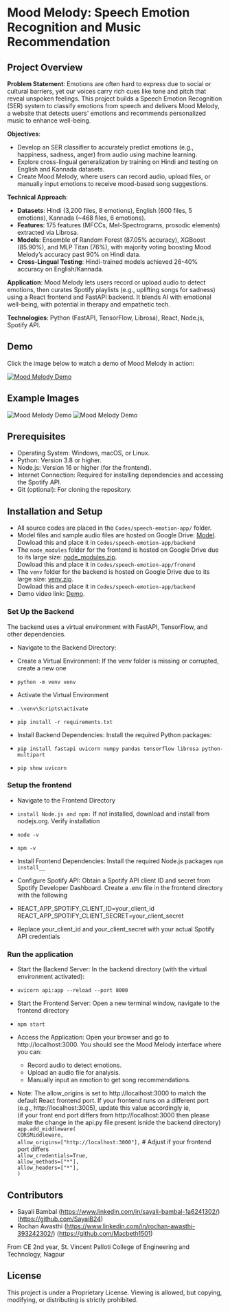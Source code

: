 ﻿# Mood Melody: Speech Emotion Recognition and Music Recommendation
## Project Overview
**Problem Statement**: Emotions are often hard to express due to social or cultural barriers, yet our voices carry rich cues like tone and pitch that reveal unspoken feelings. This project builds a Speech Emotion Recognition (SER) system to classify emotions from speech and delivers Mood Melody, a website that detects users' emotions and recommends personalized music to enhance well-being.

**Objectives**:
- Develop an SER classifier to accurately predict emotions (e.g., happiness, sadness, anger) from audio using machine learning.
- Explore cross-lingual generalization by training on Hindi and testing on English and Kannada datasets.
- Create Mood Melody, where users can record audio, upload files, or manually input emotions to receive mood-based song suggestions.

**Technical Approach**:
- **Datasets**: Hindi (3,200 files, 8 emotions), English (600 files, 5 emotions), Kannada (~468 files, 6 emotions).
- **Features**: 175 features (MFCCs, Mel-Spectrograms, prosodic elements) extracted via Librosa.
- **Models**: Ensemble of Random Forest (87.05% accuracy), XGBoost (85.90%), and MLP Titan (76%), with majority voting boosting Mood Melody’s accuracy past 90% on Hindi data.
- **Cross-Lingual Testing**: Hindi-trained models achieved 26-40% accuracy on English/Kannada.

**Application**: Mood Melody lets users record or upload audio to detect emotions, then curates Spotify playlists (e.g., uplifting songs for sadness) using a React frontend and FastAPI backend. It blends AI with emotional well-being, with potential in therapy and empathetic tech.

**Technologies**: Python (FastAPI, TensorFlow, Librosa), React, Node.js, Spotify API.

## Demo
Click the image below to watch a demo of Mood Melody in action:

[![Mood Melody Demo](sample3.png)](https://drive.google.com/file/d/1DClLh5A3PcbqrkdbCt167iVBKm756ScP/view?usp=sharing)

## Example Images
![Mood Melody Demo](sample.png)
![Mood Melody Demo](sample2.png)



## Prerequisites
- Operating System: Windows, macOS, or Linux.
- Python: Version 3.8 or higher.
- Node.js: Version 16 or higher (for the frontend).
- Internet Connection: Required for installing dependencies and accessing the Spotify API.
- Git (optional): For cloning the repository.

## Installation and Setup

- All source codes are placed in the `Codes/speech-emotion-app/` folder.
- Model files and sample audio files are hosted on Google Drive: [Model](https://drive.google.com/drive/folders/1c5BsP-Fb_HBH2eWEzNloqis3zu23URxc?usp=sharing).  
Dowload this and place it in `Codes/speech-emotion-app/backend`
- The `node_modules` folder for the frontend is hosted on Google Drive due to its large size: [node_modules.zip](https://drive.google.com/drive/folders/1c5BsP-Fb_HBH2eWEzNloqis3zu23URxc?usp=sharing).    
Dowload this and place it in `Codes/speech-emotion-app/fronend`
- The `venv` folder for the backend is hosted on Google Drive due to its large size: [venv.zip](https://drive.google.com/drive/folders/1c5BsP-Fb_HBH2eWEzNloqis3zu23URxc?usp=sharing).    
Dowload this and place it in `Codes/speech-emotion-app/backend`
- Demo video link: [Demo](https://drive.google.com/file/d/1DClLh5A3PcbqrkdbCt167iVBKm756ScP/view?usp=sharing).

### Set Up the Backend
The backend uses a virtual environment with FastAPI, TensorFlow, and other dependencies.
- Navigate to the Backend Directory:
- Create a Virtual Environment: If the venv folder is missing or corrupted, create a new one
- `python -m venv venv`

- Activate the Virtual Environment

- `.\venv\Scripts\activate` 
- `pip install -r requirements.txt`
- Install Backend Dependencies: Install the required Python packages:
- `pip install fastapi uvicorn numpy pandas tensorflow librosa python-multipart`
- `pip show uvicorn`




### Setup the frontend

- Navigate to the Frontend Directory
- `install Node.js and npm:`
If not installed, download and install from nodejs.org.
Verify installation

- `node -v`
- `npm -v`

- Install Frontend Dependencies: Install the required Node.js packages
 `npm install__`
- Configure Spotify API:
Obtain a Spotify API client ID and secret from Spotify Developer Dashboard.
Create a .env file in the frontend directory with the following
- REACT_APP_SPOTIFY_CLIENT_ID=your_client_id
REACT_APP_SPOTIFY_CLIENT_SECRET=your_client_secret
- Replace your_client_id and your_client_secret with your actual Spotify API credentials

### Run the application

- Start the Backend Server: In the backend directory (with the virtual environment activated):
- `uvicorn api:app --reload --port 8000`
- Start the Frontend Server: Open a new terminal window, navigate to the frontend directory
- `npm start`
- Access the Application: Open your browser and go to http://localhost:3000. You should see the Mood Melody interface where you can:
    - Record audio to detect emotions.
    - Upload an audio file for analysis.
    - Manually input an emotion to get song recommendations.


- Note: The allow_origins is set to http://localhost:3000 to match the default React frontend port. If your frontend runs on a different port (e.g., http://localhost:3005), update this value accordingly ie,          
(if your front end port differs from http://localhost:3000 then please make the change in the api.py file present isnide the backend directory)
`app.add_middleware(`  
 `CORSMiddleware,`  
 `allow_origins=["http://localhost:3000"],`  # Adjust if your frontend port differs  
 `allow_credentials=True,`  
 `allow_methods=["*"],`  
 `allow_headers=["*"],`    
 `)`  


## Contributors


- Sayali Bambal (https://www.linkedin.com/in/sayali-bambal-1a6241302/) (https://github.com/SayaiB24)
- Rochan Awasthi (https://www.linkedin.com/in/rochan-awasthi-393242302/) (https://github.com/Macbeth1501) 
 


From CE 2nd year, St. Vincent Palloti College of Engineering and Technology, Nagpur

## License
This project is under a Proprietary License. Viewing is allowed, but copying, modifying, or distributing is strictly prohibited.

